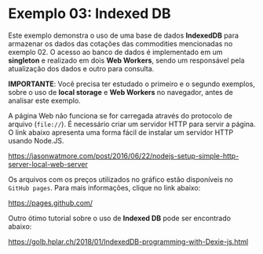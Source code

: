# Exemplo 03: Indexed DB

Este exemplo demonstra o uso de uma base de dados **IndexedDB** para armazenar os dados das cotações das commodities mencionadas no exemplo 02. O acesso ao banco de dados é implementado em um **singleton** e realizado em dois **Web Workers**, sendo um responsável pela atualização dos dados e outro para consulta.

**IMPORTANTE**: Você precisa ter estudado o primeiro e o segundo exemplos, sobre o uso de **local storage** e **Web Workers** no navegador, antes de analisar este exemplo.

A página Web não funciona se for carregada através do protocolo de arquivo (```file://```). É necessário criar um servidor HTTP para servir a página. O link abaixo apresenta uma forma fácil de instalar um servidor HTTP usando Node.JS.

https://jasonwatmore.com/post/2016/06/22/nodejs-setup-simple-http-server-local-web-server

Os arquivos com os preços utilizados no gráfico estão disponíveis no ```GitHub pages```. Para mais informações, clique no link abaixo:

https://pages.github.com/

Outro ótimo tutorial sobre o uso de **Indexed DB** pode ser encontrado abaixo:

https://golb.hplar.ch/2018/01/IndexedDB-programming-with-Dexie-js.html